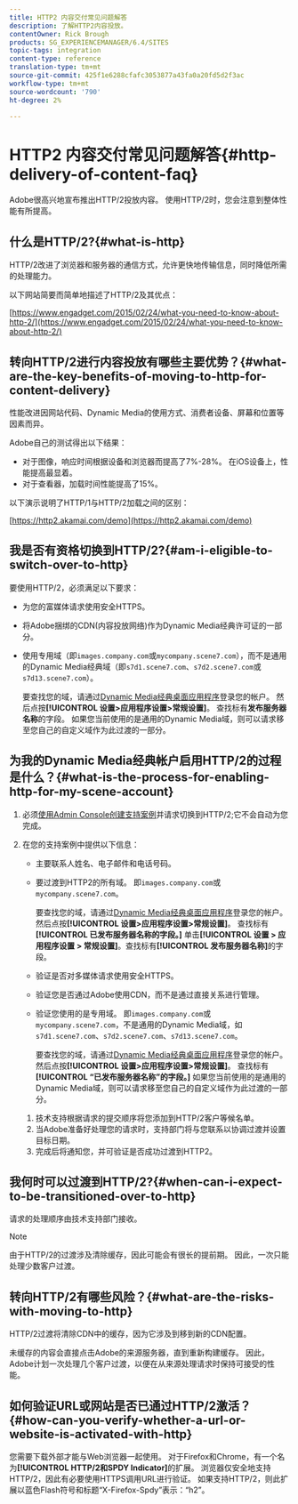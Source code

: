 ```yaml
---
title: HTTP2 内容交付常见问题解答
description: 了解HTTP2内容投放。
contentOwner: Rick Brough
products: SG_EXPERIENCEMANAGER/6.4/SITES
topic-tags: integration
content-type: reference
translation-type: tm+mt
source-git-commit: 425f1e6288cfafc3053877a43fa0a20fd5d2f3ac
workflow-type: tm+mt
source-wordcount: '790'
ht-degree: 2%

---
```



# HTTP2 内容交付常见问题解答{#http-delivery-of-content-faq}

Adobe很高兴地宣布推出HTTP/2投放内容。 使用HTTP/2时，您会注意到整体性能有所提高。

## 什么是HTTP/2?{#what-is-http}

HTTP/2改进了浏览器和服务器的通信方式，允许更快地传输信息，同时降低所需的处理能力。

以下网站简要而简单地描述了HTTP/2及其优点：

[https://www.engadget.com/2015/02/24/what-you-need-to-know-about-http-2/](https://www.engadget.com/2015/02/24/what-you-need-to-know-about-http-2/)

## 转向HTTP/2进行内容投放有哪些主要优势？{#what-are-the-key-benefits-of-moving-to-http-for-content-delivery}

性能改进因网站代码、Dynamic Media的使用方式、消费者设备、屏幕和位置等因素而异。

Adobe自己的测试得出以下结果：

* 对于图像，响应时间根据设备和浏览器而提高了7%-28%。 在iOS设备上，性能提高最显着。
* 对于查看器，加载时间性能提高了15%。

以下演示说明了HTTP/1与HTTP/2加载之间的区别：

[https://http2.akamai.com/demo](https://http2.akamai.com/demo)

## 我是否有资格切换到HTTP/2?{#am-i-eligible-to-switch-over-to-http}

要使用HTTP/2，必须满足以下要求：

* 为您的富媒体请求使用安全HTTPS。
* 将Adobe捆绑的CDN(内容投放网络)作为Dynamic Media经典许可证的一部分。
* 使用专用域（即`images.company.com`或`mycompany.scene7.com`），而不是通用的Dynamic Media经典域（即`s7d1.scene7.com`、`s7d2.scene7.com`或`s7d13.scene7.com`）。

   要查找您的域，请通过[Dynamic Media经典桌面应用程序](https://experienceleague.adobe.com/docs/dynamic-media-classic/using/intro/dynamic-media-classic-desktop-app.html?lang=en#system-requirements-dmc-app)登录您的帐户。 然后点按&#x200B;**[!UICONTROL 设置>应用程序设置>常规设置]**。 查找标有&#x200B;**发布服务器名称**&#x200B;的字段。 如果您当前使用的是通用的Dynamic Media域，则可以请求移至您自己的自定义域作为此过渡的一部分。

## 为我的Dynamic Media经典帐户启用HTTP/2的过程是什么？{#what-is-the-process-for-enabling-http-for-my-scene-account}

1. 必须[使用Admin Console创建支持案例](https://helpx.adobe.com/enterprise/admin-guide.html/enterprise/using/support-for-experience-cloud.ug.html)并请求切换到HTTP/2;它不会自动为您完成。
1. 在您的支持案例中提供以下信息：

   * 主要联系人姓名、电子邮件和电话号码。
   * 要过渡到HTTP2的所有域。 即`images.company.com`或`mycompany.scene7.com`。

      要查找您的域，请通过[Dynamic Media经典桌面应用程序](https://experienceleague.adobe.com/docs/dynamic-media-classic/using/intro/dynamic-media-classic-desktop-app.html?lang=en#system-requirements-dmc-app)登录您的帐户。 然后点按&#x200B;**[!UICONTROL 设置>应用程序设置>常规设置]**。 查找标有&#x200B;**[!UICONTROL 已发布服务器名称的字段。]**
   单击&#x200B;**[!UICONTROL 设置 > 应用程序设置 > 常规设置]**。查找标有&#x200B;**[!UICONTROL 发布服务器名称]**&#x200B;的字段。

   * 验证是否对多媒体请求使用安全HTTPS。
   * 验证您是否通过Adobe使用CDN，而不是通过直接关系进行管理。
   * 验证您使用的是专用域。 即`images.company.com`或`mycompany.scene7.com`，不是通用的Dynamic Media域，如`s7d1.scene7.com`、`s7d2.scene7.com`、`s7d13.scene7.com`。

      要查找您的域，请通过[Dynamic Media经典桌面应用程序](https://experienceleague.adobe.com/docs/dynamic-media-classic/using/intro/dynamic-media-classic-desktop-app.html?lang=en#system-requirements-dmc-app)登录您的帐户。 然后点按&#x200B;**[!UICONTROL 设置>应用程序设置>常规设置]**。 查找标有&#x200B;**[!UICONTROL “已发布服务器名称”的字段。]** 如果您当前使用的是通用的Dynamic Media域，则可以请求移至您自己的自定义域作为此过渡的一部分。
   1. 技术支持根据请求的提交顺序将您添加到HTTP/2客户等候名单。
   1. 当Adobe准备好处理您的请求时，支持部门将与您联系以协调过渡并设置目标日期。
   1. 完成后将通知您，并可验证是否成功过渡到HTTP2。



## 我何时可以过渡到HTTP/2?{#when-can-i-expect-to-be-transitioned-over-to-http}

请求的处理顺序由技术支持部门接收。

>[!NOTE]
>
>由于HTTP/2的过渡涉及清除缓存，因此可能会有很长的提前期。 因此，一次只能处理少数客户过渡。

## 转向HTTP/2有哪些风险？{#what-are-the-risks-with-moving-to-http}

HTTP/2过渡将清除CDN中的缓存，因为它涉及到移到新的CDN配置。

未缓存的内容会直接点击Adobe的来源服务器，直到重新构建缓存。 因此，Adobe计划一次处理几个客户过渡，以便在从来源处理请求时保持可接受的性能。

## 如何验证URL或网站是否已通过HTTP/2激活？{#how-can-you-verify-whether-a-url-or-website-is-activated-with-http}

您需要下载外部才能与Web浏览器一起使用。 对于Firefox和Chrome，有一个名为&#x200B;**[!UICONTROL HTTP/2和SPDY Indicator]**&#x200B;的扩展。 浏览器仅安全地支持HTTP/2，因此有必要使用HTTPS调用URL进行验证。 如果支持HTTP/2，则此扩展以蓝色Flash符号和标题“X-Firefox-Spdy”表示：“h2”。
